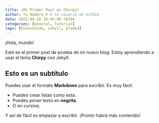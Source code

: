 ```yaml
---
title: ¡Mi Primer Post en Chirpy!
author: Tu Nombre # O tu usuario de GitHub
date: 2025-06-20 18:45:00 +0200
categories: [General, Tutorial]
tags: [bienvenida, jekyll, prueba]
---
```


¡Hola, mundo!

Este es el primer post de prueba de mi nuevo blog. Estoy aprendiendo a usar el tema **Chirpy** con Jekyll.

## Esto es un subtítulo

Puedes usar el formato **Markdown** para escribir. Es muy fácil:

-   Puedes crear listas como esta.
-   Puedes poner texto en **negrita**.
-   O en *cursiva*.

Y así de fácil es empezar a escribir. ¡Pronto habrá más contenido!
